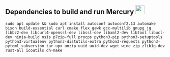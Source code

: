 ## Dependencies to build and run Mercury <img src="https://raw.githubusercontent.com/Alex313031/Mercury/main/logos/deps.png" width="28">

```
sudo apt update && sudo apt install autoconf autoconf2.13 automake bison build-essential curl cmake flex gawk gcc-multilib gnupg jq libbz2-dev libcurl4-openssl-dev libssl-dev libxml2-dev libtool libucl-dev ninja-build nsis p7zip-full procps python3-pip python3-setuptools python3-virtualenv python3-distutils-extra python3-requests python3-pytoml subversion tar upx unzip uuid uuid-dev wget wine zip zlib1g-dev rust-all icoutils dh-make
```
